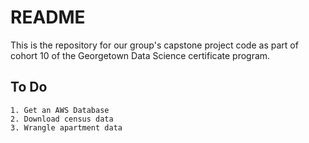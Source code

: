 # README

This is the repository for our group's capstone project code as part of cohort 10 of the Georgetown Data Science certificate program.

## To Do

    1. Get an AWS Database
    2. Download census data
    3. Wrangle apartment data

